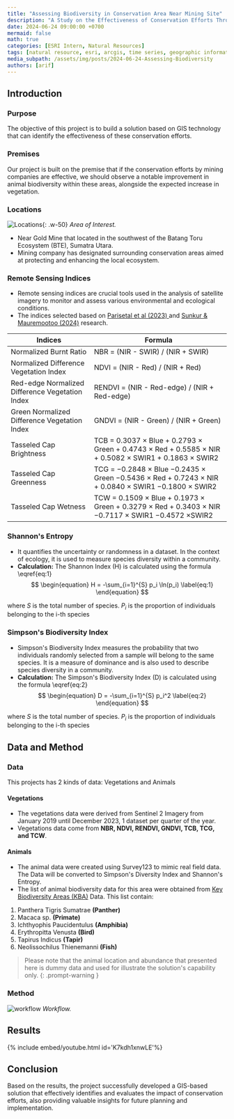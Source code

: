 ```yaml
---
title: "Assessing Biodiversity in Conservation Area Near Mining Site"
description: "A Study on the Effectiveness of Conservation Efforts Through Remote Sensing and Animal Biodiversity Surveys"
date: 2024-06-24 09:00:00 +0700
mermaid: false
math: true
categories: [ESRI Intern, Natural Resources]
tags: [natural resource, esri, arcgis, time series, geographic information system]     # TAG names should always be lowercase
media_subpath: /assets/img/posts/2024-06-24-Assessing-Biodiversity
authors: [arif]
---
```

## Introduction
### Purpose
The objective of this project is to build a solution based on GIS technology that can identify the effectiveness of these conservation efforts.

### Premises
Our project is built on the premise that if the conservation efforts by mining companies are effective, we should observe a notable improvement in animal biodiversity within these areas, alongside the expected increase in vegetation.

### Locations
![Locations](lokasi.png){: .w-50}
_Area of Interest._
- Near Gold Mine that located in the southwest of the Batang Toru Ecosystem (BTE), Sumatra Utara. 
- Mining company has designated surrounding conservation areas aimed at protecting and enhancing the local ecosystem.

### Remote Sensing Indices
- Remote sensing indices are crucial tools used in the analysis of satellite imagery to monitor and assess various environmental and ecological conditions.
- The indices selected based on [Parisetal et al (2023) ](https://doi.org/10.3389/ffgc.2023.1020477) and  [Sunkur & Mauremootoo (2024)](https://doi.org/10.52562/injoes.2024.835) research. 

| Indices| Formula |
|--------| --------|
| Normalized Burnt Ratio                               | NBR = (NIR - SWIR) / (NIR + SWIR)   |
| Normalized Difference Vegetation Index               | NDVI = (NIR - Red) / (NIR + Red)    |
| Red-edge Normalized Difference Vegetation Index      | RENDVI = (NIR - Red-edge) / (NIR + Red-edge)   |
| Green Normalized Difference Vegetation Index         | GNDVI = (NIR - Green) / (NIR + Green)    |
| Tasseled Cap Brightness                              | TCB = 0.3037 × Blue + 0.2793 × Green + 0.4743 × Red + 0.5585 × NIR + 0.5082 × SWIR1 + 0.1863 × SWIR2   |
| Tasseled Cap Greenness                               | TCG = −0.2848 × Blue −0.2435 × Green −0.5436 × Red + 0.7243 × NIR + 0.0840 × SWIR1 −0.1800 × SWIR2   |
| Tasseled Cap Wetness                                 | TCW = 0.1509 × Blue + 0.1973 × Green + 0.3279 × Red + 0.3403 × NIR −0.7117 × SWIR1 −0.4572 ×SWIR2   |

### Shannon's Entropy
- It quantifies the uncertainty or randomness in a dataset. In the context of ecology, it is used to measure species diversity within a community. 
- __Calculation:__ The Shannon Index (H) is calculated using the formula \eqref{eq:1}
$$
\begin{equation}
  H = -\sum_{i=1}^{S} p_i \ln(p_i)
  \label{eq:1}
\end{equation}
$$

where $S$ is the total number of species. $P_i$  is the proportion of individuals belonging to the i-th species

### Simpson's Biodiversity Index
- Simpson's Biodiversity Index measures the probability that two individuals randomly selected from a sample will belong to the same species. It is a measure of dominance and is also used to describe species diversity in a community.
- __Calculation:__ The Simpson's Biodiversity Index (D) is calculated using the formula \eqref{eq:2}
$$
\begin{equation}
  D = -\sum_{i=1}^{S} p_i^2
  \label{eq:2}
\end{equation}
$$

where $S$ is the total number of species. $P_i$  is the proportion of individuals belonging to the i-th species

## Data and Method

### Data
This projects has 2 kinds of data: Vegetations and Animals

#### Vegetations
- The vegetations data were derived from Sentinel 2 Imagery from January 2019 until December 2023, 1 dataset per quarter of the year.
- Vegetations data come from __NBR, NDVI,  RENDVI, GNDVI,  TCB, TCG, and TCW__.

#### Animals
- The animal data were created using Survey123 to mimic real field data. The Data will be converted to Simpson's Diversity Index and Shannon's Entropy. 
- The list of animal biodiversity data for this area were obtained from [Key Biodiversity Areas (KBA)](https://www.keybiodiversityareas.org/site/factsheet/23070) Data. This list contain:

1. Panthera Tigris Sumatrae __(Panther)__
2. Macaca sp. __(Primate)__
3. Ichthyophis Paucidentulus __(Amphibia)__
4. Erythropitta Venusta __(Bird)__
5. Tapirus Indicus __(Tapir)__
6. Neolissochilus Thienemanni __(Fish)__

> Please note that the animal location and abundance that presented here is dummy data and used for illustrate the solution's capability only.
{: .prompt-warning }

### Method
![workflow](workflow.png)
_Workflow._
## Results
{% include embed/youtube.html id='K7kdh1xnwLE'%}

## Conclusion
Based on the results, the project successfully developed a GIS-based solution that effectively identifies and evaluates the impact of conservation efforts, also providing valuable insights for future planning and implementation.
